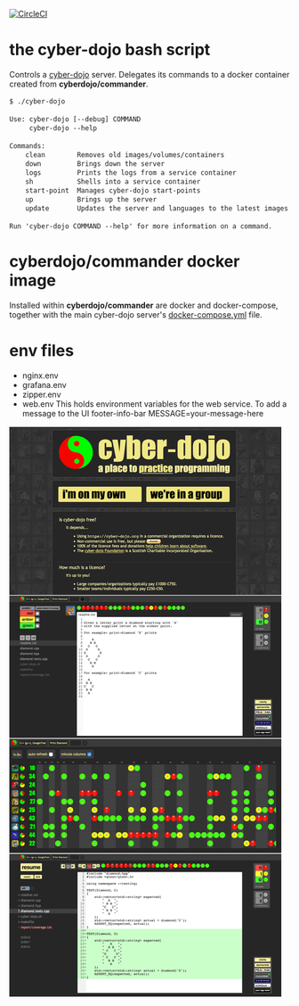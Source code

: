 
[![CircleCI](https://circleci.com/gh/cyber-dojo/commander.svg?style=svg)](https://circleci.com/gh/cyber-dojo/commander)

# the cyber-dojo bash script

Controls a [cyber-dojo](https://cyber-dojo.org) server.
Delegates its commands to a docker container created from
**cyberdojo/commander**.

```text
$ ./cyber-dojo

Use: cyber-dojo [--debug] COMMAND
     cyber-dojo --help

Commands:
    clean        Removes old images/volumes/containers
    down         Brings down the server
    logs         Prints the logs from a service container
    sh           Shells into a service container
    start-point  Manages cyber-dojo start-points
    up           Brings up the server
    update       Updates the server and languages to the latest images

Run 'cyber-dojo COMMAND --help' for more information on a command.
```

# cyberdojo/commander docker image

Installed within **cyberdojo/commander** are docker and docker-compose, together with the
main cyber-dojo server's
[docker-compose.yml](https://github.com/cyber-dojo/commander/blob/master/docker-compose.yml)
file.

# env files

- nginx.env
- grafana.env
- zipper.env
- web.env
This holds environment variables for the web service.
To add a message to the UI footer-info-bar
MESSAGE=your-message-here

![cyber-dojo.org home page](https://github.com/cyber-dojo/cyber-dojo/blob/master/shared/home_page_snapshot.png)
